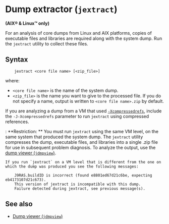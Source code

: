 <!--
* Copyright (c) 2017, 2018 IBM Corp. and others
*
* This program and the accompanying materials are made
* available under the terms of the Eclipse Public License 2.0
* which accompanies this distribution and is available at
* https://www.eclipse.org/legal/epl-2.0/ or the Apache
* License, Version 2.0 which accompanies this distribution and
* is available at https://www.apache.org/licenses/LICENSE-2.0.
*
* This Source Code may also be made available under the
* following Secondary Licenses when the conditions for such
* availability set forth in the Eclipse Public License, v. 2.0
* are satisfied: GNU General Public License, version 2 with
* the GNU Classpath Exception [1] and GNU General Public
* License, version 2 with the OpenJDK Assembly Exception [2].
*
* [1] https://www.gnu.org/software/classpath/license.html
* [2] http://openjdk.java.net/legal/assembly-exception.html
*
* SPDX-License-Identifier: EPL-2.0 OR Apache-2.0 OR GPL-2.0 WITH
* Classpath-exception-2.0 OR LicenseRef-GPL-2.0 WITH Assembly-exception
-->

# Dump extractor (`jextract`)

**(AIX&reg; & Linux&trade; only)**

For an analysis of core dumps from Linux and AIX platforms, copies of executable files and libraries are required along with the system dump. Run the `jextract` utility to collect these files.

## Syntax

        jextract <core file name> [<zip_file>]

where:

- `<core file name>` is the name of the system dump.
- `<zip_file>` is the name you want to give to the processed file. If you do not specify a name, output is written to `<core file name>.zip` by default.

If you are analyzing a dump from a VM that used [`-Xcompressedrefs`](xcompressedrefs.md), include the `-J-Xcompressedrefs` parameter to run `jextract` using compressed references.

: <i class="fa fa-exclamation-triangle"></i> **Restriction: ** You must run `jextract` using the same VM level, on the same system that produced the system dump. The `jextract` utility compresses the dump, executable files, and libraries into a single .zip file for use in subsequent problem diagnosis. To analyze the output, use the [dump viewer (`jdmpview`)](tool_jdmpview.md).

    If you run `jextract` on a VM level that is different from the one on which the dump was produced you see the following messages:

        J9RAS.buildID is incorrect (found e8801ed67d21c6be, expecting eb4173107d21c673).
        This version of jextract is incompatible with this dump.
        Failure detected during jextract, see previous message(s).

## See also

- [Dump viewer (`jdmpview`)](tool_jdmpview.md)




<!-- ==== END OF TOPIC ==== xss.md ==== -->
